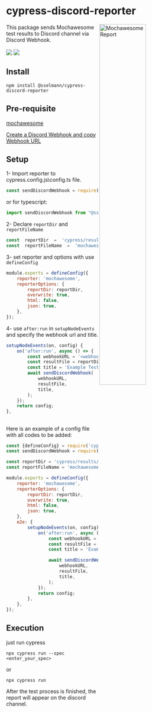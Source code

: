 # cypress-discord-reporter
<img align="right" src="https://imgur.com/sDZSmDC.png" alt="Mochawesome Report" width="50%" />
This package sends Mochawesome test results to Discord channel via Discord Webhook.
<br />
<br />
<a href="https://www.npmjs.com/package/@sselmann/cypress-discord-reporter"><img src="https://static.npmjs.com/b0f1a8318363185cc2ea6a40ac23eeb2.png"></a> <a href="https://github.com/sSelmann/Cypress-Discord-Reporter"><img src="https://github.githubassets.com/favicons/favicon.png" style="background: white"></a>

## Install

    npm install @sselmann/cypress-discord-reporter

## Pre-requisite
[mochawesome](https://www.npmjs.com/package/mochawesome)

[Create a Discord Webhook and copy Webhook URL](https://support.discord.com/hc/en-us/articles/228383668-Intro-to-Webhooks#:~:text=%C2%A0%20Facebook-,Making%20A%20Webhook,-With%20that%20in)
## Setup

1- Import reporter to cypress.config.js\config.ts file.
```js
const sendDiscordWebhook = require('@sselmann/cypress-discord-reporter');
```    
or for typescript:
```js
import sendDiscordWebhook from "@sselmann/cypress-discord-reporter";
```
    
2- Declare `reportDir` and `reportFileName`
```js
const  reportDir  =  'cypress/results/';
const  reportFileName  =  'mochawesome';
```
3- set reporter and options with use `defineConfig`
```js
module.exports = defineConfig({
    reporter: 'mochawesome',
    reporterOptions: {
        reportDir: reportDir,
        overwrite: true,
        html: false,
        json: true,
    },
});
```
4- use `after:run` in `setupNodeEvents` and specify the webhook url and title. 
```js
setupNodeEvents(on, config) {
    on('after:run', async () => {
        const webhookURL = '<webhookURL>'; // Webhook URL for Discord
        const resultFile = reportDir + reportFileName + '.json';
        const title = 'Example Test Results'; // Title for results
        await sendDiscordWebhook(
            webhookURL,
            resultFile,
            title,
        );
    });
    return config;
},
```
##
Here is an example of a config file with all codes to be added:
```js
const {defineConfig} = require('cypress');
const sendDiscordWebhook = require('@sselmann/cypress-discord-reporter');

const reportDir = 'cypress/results/';
const reportFileName = 'mochawesome';

module.exports = defineConfig({
    reporter: 'mochawesome',
    reporterOptions: {
        reportDir: reportDir,
        overwrite: true,
        html: false,
        json: true,
    },
    e2e: {
        setupNodeEvents(on, config) {
            on('after:run', async () => {
                const webhookURL = '<webhookURL>'; // Webhook URL for Discord
                const resultFile = reportDir + reportFileName + '.json';
                const title = 'Example Test Results'; // Title for results

                await sendDiscordWebhook(
                    webhookURL,
                    resultFile,
                    title,
                );
            });
            return config;
        },
    },
});
```

## Execution
just run cypress

    npx cypress run --spec <enter_your_spec>
or 

    npx cypress run

After the test process is finished, the report will appear on the discord channel.
